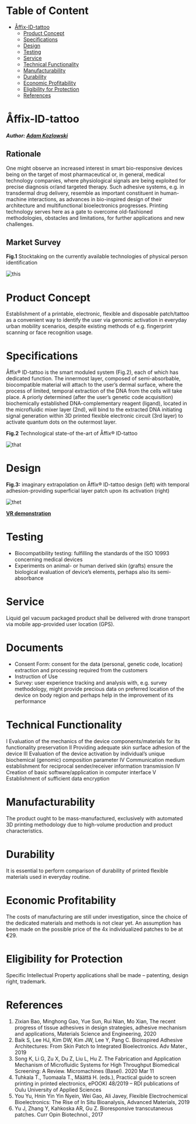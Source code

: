 Table of Content
================
* [Åffix-ID-tattoo](#Åffix-ID-tattoo)
  * [Product Concept](#Product-Concept)
  * [Specifications](#Specifications)
  * [Design](#Design)
  * [Testing](#Testing)
  * [Service](#Service)
  * [Technical Functionality](#Technical-Functionality)
  * [Manufacturability](#Manufacturability)
  * [Durability](#Durability)
  * [Economic Profitability](#Economic-Profitability)
  * [Eligibility for Protection](#Eligibility-for-Protection)
  * [References](#References)


# Åffix-ID-tattoo

##### **Author:** [Adam Kozlowski](https://github.com/kozload)

## Rationale
One might observe an increased interest in smart bio-responsive devices being on the target of most pharmaceutical or, in general, medical technology companies, where physiological signals are being exploited for precise diagnosis or/and targeted therapy. Such adhesive systems, e.g. in transdermal drug delivery, resemble as important constituent in human-machine interactions, as advances in bio-inspired design of their architecture and multifunctional bioelectronics progresses. Printing technology serves here as a gate to overcome old-fashioned methodologies, obstacles and limitations, for further applications and new challenges.

## Market Survey
**Fig.1** Stocktaking on the currently available technologies of physical person identification

![this](./img/marketo.png)

# Product Concept
Establishment of a printable, electronic, flexible and disposable patch/tattoo as a convenient way to identify the user via genomic activation in everyday urban mobility scenarios, despite existing methods of e.g. fingerprint scanning or face recognition usage. 

# Specifications
Åffix® ID-tattoo is the smart moduled system (Fig.2), each of which has dedicated function. The innermost layer, composed of semi-absorbable, biocompatible material will attach to the user’s dermal surface, where the process of limited, temporal extraction of the DNA from the cells will take place. A priorly determined (after the user’s genetic code acquisition) biochemically established DNA-complementary reagent (ligand), located in the microfluidic mixer layer (2nd), will bind to the extracted DNA initiating signal generation within 3D printed flexible electronic circuit (3rd layer) to activate quantum dots on the outermost layer. 

**Fig.2** Technological state-of the-art of Åffix® ID-tattoo

![that](./img/columno.png)

# Design
**Fig.3:** imaginary extrapolation on Åffix® ID-tattoo design (left) with temporal adhesion-providing superficial layer patch upon its activation (right)

![thet](./img/mano.png)

**[VR demonstration](https://affix8.glitch.me/%C3%85ffix%C2%AE__.html)**

# Testing
-	Biocompatibility testing: fulfilling the standards of the ISO 10993 concerning medical devices 
-	Experiments on animal- or human derived skin (grafts) ensure the biological evaluation of device’s elements, perhaps also its semi-absorbance

# Service
Liquid gel vacuum packaged product shall be delivered with drone transport via mobile app-provided user location (GPS).

# Documents
-	Consent Form: consent for the data (personal, genetic code, location) extraction and processing required from the customers 
-	Instruction of Use
-	Survey: user experience tracking and analysis with, e.g. survey methodology, might provide precious data on preferred location of the device on body region and perhaps help in the improvement of its performance

# Technical Functionality
I	Evaluation of the mechanics of the device components/materials for its functionality preservation
II	Providing adequate skin surface adhesion of the device
III	Evaluation of the device activation by individual’s unique biochemical (genomic) composition parameter
IV	Communication medium establishment for reciprocal sender/receiver information transmission
IV	Creation of basic software/application in computer interface
V	Establishment of sufficient data encryption 

# Manufacturability
The product ought to be mass-manufactured, exclusively with automated 3D printing methodology due to high-volume production and product characteristics.

# Durability
It is essential to perform comparison of durability of printed flexible materials used in everyday routine.

# Economic Profitability	
The costs of manufacturing are still under investigation, since the choice of the dedicated materials and methods is not clear yet. An assumption has been made on the possible price of the 4x individualized patches to be at €29.

# Eligibility for Protection
Specific Intellectual Property applications shall be made – patenting, design right, trademark.

# References

1. Zixian Bao, Minghong Gao, Yue Sun, Rui Nian, Mo Xian, The recent progress of tissue adhesives in design strategies, adhesive mechanism and applications, Materials Science and Engineering, 2020
2. Baik S, Lee HJ, Kim DW, Kim JW, Lee Y, Pang C. Bioinspired Adhesive Architectures: From Skin Patch to Integrated Bioelectronics. Adv Mater., 2019 
3. Song K, Li G, Zu X, Du Z, Liu L, Hu Z. The Fabrication and Application Mechanism of Microfluidic Systems for High Throughput Biomedical Screening: A Review. Micromachines (Basel). 2020 Mar 11
4. Tuhkala T., Tuomaala T., Määttä H. (eds.), Practical guide to screen printing in printed electronics, ePOOKI 48/2019 – RDI publications of Oulu University of Applied Sciences
5. You Yu, Hnin Yin Yin Nyein, Wei Gao, Ali Javey, Flexible Electrochemical Bioelectronics: The Rise of In Situ Bioanalysis, Advanced Materials, 2019
6. Yu J, Zhang Y, Kahkoska AR, Gu Z. Bioresponsive transcutaneous patches. Curr Opin Biotechnol., 2017




